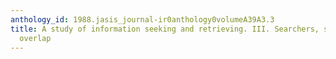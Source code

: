 ```yaml
---
anthology_id: 1988.jasis_journal-ir0anthology0volumeA39A3.3
title: A study of information seeking and retrieving. III. Searchers, searches, and
  overlap
---
```

